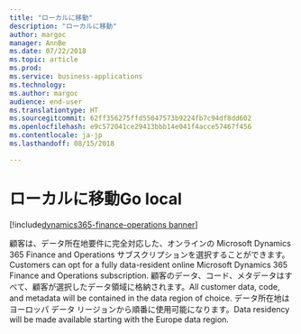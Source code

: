 ```yaml
---
title: "ローカルに移動"
description: "ローカルに移動"
author: margoc
manager: AnnBe
ms.date: 07/22/2018
ms.topic: article
ms.prod: 
ms.service: business-applications
ms.technology: 
ms.author: margoc
audience: end-user
ms.translationtype: HT
ms.sourcegitcommit: 62ff356275ffd55047573b9224fb7c94df8dd602
ms.openlocfilehash: e9c572041ce29413bbb14e041f4acce57467f456
ms.contentlocale: ja-jp
ms.lasthandoff: 08/15/2018

---
```

#  <a name="go-local"></a><span data-ttu-id="3a6ee-103">ローカルに移動</span><span class="sxs-lookup"><span data-stu-id="3a6ee-103">Go local</span></span>

[!include[dynamics365-finance-operations banner](../includes/dynamics365-finance-operations.md)]




<span data-ttu-id="3a6ee-104">顧客は、データ所在地要件に完全対応した、オンラインの Microsoft Dynamics 365 Finance and Operations サブスクリプションを選択することができます。</span><span class="sxs-lookup"><span data-stu-id="3a6ee-104">Customers can opt for a fully data-resident online Microsoft Dynamics 365 Finance and Operations subscription.</span></span> <span data-ttu-id="3a6ee-105">顧客のデータ、コード、メタデータはすべて、顧客が選択したデータ領域に格納されます。</span><span class="sxs-lookup"><span data-stu-id="3a6ee-105">All customer data, code, and metadata will be contained in the data region of choice.</span></span> <span data-ttu-id="3a6ee-106">データ所在地はヨーロッパ データ リージョンから順番に使用可能になります。</span><span class="sxs-lookup"><span data-stu-id="3a6ee-106">Data residency will be made available starting with the Europe data region.</span></span>

